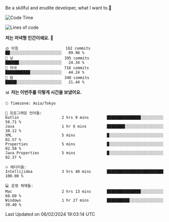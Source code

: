 Be a skillful and erudite developer, what I want to.👶

<!--START_SECTION:waka-->
![Code Time](http://img.shields.io/badge/Code%20Time-429%20hrs%2038%20mins-blue)

![Lines of code](https://img.shields.io/badge/%EC%A0%80%EB%8A%94%20%EC%97%AC%ED%83%9C%EA%B9%8C%EC%A7%80%20-756.5%20thousand%20%EC%A4%84%EC%9D%98%20%EC%BD%94%EB%93%9C%EB%A5%BC%20%EC%9E%91%EC%84%B1%ED%96%88%EC%96%B4%EC%9A%94.-blue)

**저는 저녁형 인간이에요. 🦉** 

```text
🌞 아침                     162 commits         ██░░░░░░░░░░░░░░░░░░░░░░░   09.98 % 
🌆 낮　                     395 commits         ██████░░░░░░░░░░░░░░░░░░░   24.34 % 
🌃 저녁                     718 commits         ███████████░░░░░░░░░░░░░░   44.24 % 
🌙 밤　                     348 commits         █████░░░░░░░░░░░░░░░░░░░░   21.44 % 
```


📊 **저는 이번주를 이렇게 시간을 보냈어요.** 

```text
🕑︎ Timezone: Asia/Tokyo

💬 프로그래밍 언어들: 
Kotlin                   2 hrs 9 mins        ███████████████░░░░░░░░░░   58.71 % 
Java                     1 hr 6 mins         ████████░░░░░░░░░░░░░░░░░   30.12 % 
XML                      5 mins              █░░░░░░░░░░░░░░░░░░░░░░░░   02.57 % 
Properties               5 mins              █░░░░░░░░░░░░░░░░░░░░░░░░   02.50 % 
Java Properties          5 mins              █░░░░░░░░░░░░░░░░░░░░░░░░   02.37 % 

🔥 에디터들: 
Intellijidea             3 hrs 40 mins       █████████████████████████   100.00 % 

💻 운영 체제들: 
Mac                      2 hrs 13 mins       ███████████████░░░░░░░░░░   60.60 % 
Windows                  1 hr 27 mins        ██████████░░░░░░░░░░░░░░░   39.40 % 
```


 Last Updated on 06/02/2024 19:03:14 UTC
<!--END_SECTION:waka-->
